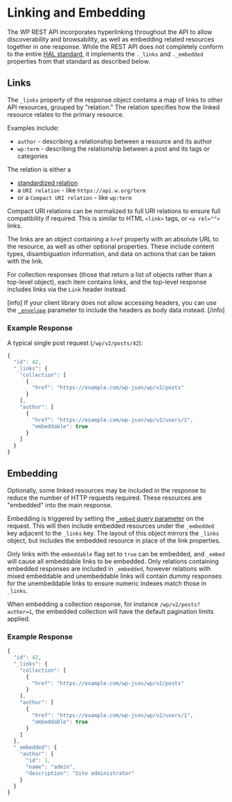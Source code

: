# Linking and Embedding

The WP REST API incorporates hyperlinking throughout the API to allow discoverability and browsability, as well as embedding related resources together in one response. While the REST API does not completely conform to the entire [HAL standard](https://en.wikipedia.org/wiki/Hypertext_Application_Language), it implements the `._links` and `._embedded` properties from that standard as described below.


## Links

The `_links` property of the response object contains a map of links to other API resources, grouped by "relation." The relation specifies how the linked resource relates to the primary resource. 

Examples include: 
- `author` - describing a relationship between a resource and its author
- `wp:term` - describing the relationship between a post and its tags or categories 

The relation is either a 
- [standardized relation](http://www.iana.org/assignments/link-relations/link-relations.xhtml#link-relations-1)
- a `URI relation` - like `https://api.w.org/term`
- or a `Compact URI relation` - like `wp:term`

 Compact URI relations can be normalized to full URI relations to ensure full compatibility if required. This is similar to HTML `<link>` tags, or `<a rel="">` links.

The links are an object containing a `href` property with an absolute URL to the resource, as well as other optional properties. These include content types, disambiguation information, and data on actions that can be taken with the link.

For collection responses (those that return a list of objects rather than a top-level object), each item contains links, and the top-level response includes links via the `Link` header instead.

[info]
If your client library does not allow accessing headers, you can use the <a href="https://developer.wordpress.org/rest-api/global-parameters/#envelope"><code>_envelope</code></a> parameter to include the headers as body data instead.
[/info]


### Example Response

A typical single post request (`/wp/v2/posts/42`):

```js
{
  "id": 42,
  "_links": {
    "collection": [
      {
        "href": "https://example.com/wp-json/wp/v2/posts"
      }
    ],
    "author": [
      {
        "href": "https://example.com/wp-json/wp/v2/users/1",
        "embeddable": true
      }
    ]
  }
}
```


## Embedding

Optionally, some linked resources may be included in the response to reduce the number of HTTP requests required. These resources are "embedded" into the main response.

Embedding is triggered by setting the [`_embed` query parameter](https://developer.wordpress.org/rest-api/using-the-rest-api/global-parameters/#_embed) on the request. This will then include embedded resources under the `_embedded` key adjacent to the `_links` key. The layout of this object mirrors the `_links` object, but includes the embedded resource in place of the link properties.

Only links with the `embeddable` flag set to `true` can be embedded, and `_embed` will cause all embeddable links to be embedded. Only relations containing embedded responses are included in `_embedded`, however relations with mixed embeddable and unembeddable links will contain dummy responses for the unembeddable links to ensure numeric indexes match those in `_links`.

When embedding a collection response, for instance `/wp/v2/posts?author=1`, the embedded collection will have the default pagination limits applied.

### Example Response

```js
{
  "id": 42,
  "_links": {
    "collection": [
      {
        "href": "https://example.com/wp-json/wp/v2/posts"
      }
    ],
    "author": [
      {
        "href": "https://example.com/wp-json/wp/v2/users/1",
        "embeddable": true
      }
    ]
  },
  "_embedded": {
    "author": {
      "id": 1,
      "name": "admin",
      "description": "Site administrator"
    }
  }
}
```